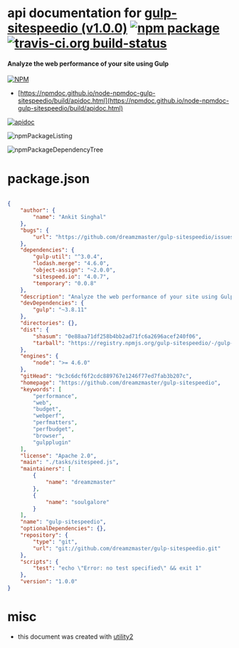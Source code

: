 # api documentation for  [gulp-sitespeedio (v1.0.0)](https://github.com/dreamzmaster/gulp-sitespeedio)  [![npm package](https://img.shields.io/npm/v/npmdoc-gulp-sitespeedio.svg?style=flat-square)](https://www.npmjs.org/package/npmdoc-gulp-sitespeedio) [![travis-ci.org build-status](https://api.travis-ci.org/npmdoc/node-npmdoc-gulp-sitespeedio.svg)](https://travis-ci.org/npmdoc/node-npmdoc-gulp-sitespeedio)
#### Analyze the web performance of your site using Gulp

[![NPM](https://nodei.co/npm/gulp-sitespeedio.png?downloads=true&downloadRank=true&stars=true)](https://www.npmjs.com/package/gulp-sitespeedio)

- [https://npmdoc.github.io/node-npmdoc-gulp-sitespeedio/build/apidoc.html](https://npmdoc.github.io/node-npmdoc-gulp-sitespeedio/build/apidoc.html)

[![apidoc](https://npmdoc.github.io/node-npmdoc-gulp-sitespeedio/build/screenCapture.buildCi.browser.%252Ftmp%252Fbuild%252Fapidoc.html.png)](https://npmdoc.github.io/node-npmdoc-gulp-sitespeedio/build/apidoc.html)

![npmPackageListing](https://npmdoc.github.io/node-npmdoc-gulp-sitespeedio/build/screenCapture.npmPackageListing.svg)

![npmPackageDependencyTree](https://npmdoc.github.io/node-npmdoc-gulp-sitespeedio/build/screenCapture.npmPackageDependencyTree.svg)



# package.json

```json

{
    "author": {
        "name": "Ankit Singhal"
    },
    "bugs": {
        "url": "https://github.com/dreamzmaster/gulp-sitespeedio/issues"
    },
    "dependencies": {
        "gulp-util": "^3.0.4",
        "lodash.merge": "4.6.0",
        "object-assign": "~2.0.0",
        "sitespeed.io": "4.0.7",
        "temporary": "0.0.8"
    },
    "description": "Analyze the web performance of your site using Gulp",
    "devDependencies": {
        "gulp": "~3.8.11"
    },
    "directories": {},
    "dist": {
        "shasum": "0e88aa71df258b4bb2ad71fc6a2696acef240f06",
        "tarball": "https://registry.npmjs.org/gulp-sitespeedio/-/gulp-sitespeedio-1.0.0.tgz"
    },
    "engines": {
        "node": ">= 4.6.0"
    },
    "gitHead": "9c3c6dcf6f2cdc889767e1246f77ed7fab3b207c",
    "homepage": "https://github.com/dreamzmaster/gulp-sitespeedio",
    "keywords": [
        "performance",
        "web",
        "budget",
        "webperf",
        "perfmatters",
        "perfbudget",
        "browser",
        "gulpplugin"
    ],
    "license": "Apache 2.0",
    "main": "./tasks/sitespeed.js",
    "maintainers": [
        {
            "name": "dreamzmaster"
        },
        {
            "name": "soulgalore"
        }
    ],
    "name": "gulp-sitespeedio",
    "optionalDependencies": {},
    "repository": {
        "type": "git",
        "url": "git://github.com/dreamzmaster/gulp-sitespeedio.git"
    },
    "scripts": {
        "test": "echo \"Error: no test specified\" && exit 1"
    },
    "version": "1.0.0"
}
```



# misc
- this document was created with [utility2](https://github.com/kaizhu256/node-utility2)

